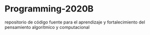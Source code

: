 # Programming-2020B
repositorio de código fuente para el aprendizaje y fortalecimiento del pensamiento algorítmico y computacional
